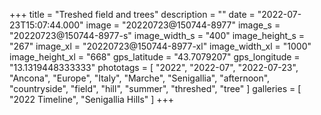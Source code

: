 +++
title = "Treshed field and trees"
description = ""
date = "2022-07-23T15:07:44.000"
image = "20220723@150744-8977"
image_s = "20220723@150744-8977-s"
image_width_s = "400"
image_height_s = "267"
image_xl = "20220723@150744-8977-xl"
image_width_xl = "1000"
image_height_xl = "668"
gps_latitude = "43.7079207"
gps_longitude = "13.1319448333333"
phototags = [ "2022", "2022-07", "2022-07-23", "Ancona", "Europe", "Italy", "Marche", "Senigallia", "afternoon", "countryside", "field", "hill", "summer", "threshed", "tree" ]
galleries = [ "2022 Timeline", "Senigallia Hills" ]
+++
